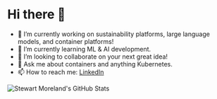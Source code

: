 # Hi there 👋

- 🔭 I’m currently working on sustainability platforms, large language models, and container platforms!
- 🌱 I’m currently learning ML & AI development.
- 👯 I’m looking to collaborate on your next great idea!
- 💬 Ask me about containers and anything Kubernetes.
- 📫 How to reach me: [LinkedIn](https://linkedin.com/in/stewartmoreland)

![Stewart Moreland's GitHub Stats](https://github-readme-stats.vercel.app/api?username=stewartmoreland&count_private=true&theme=github_dark)
